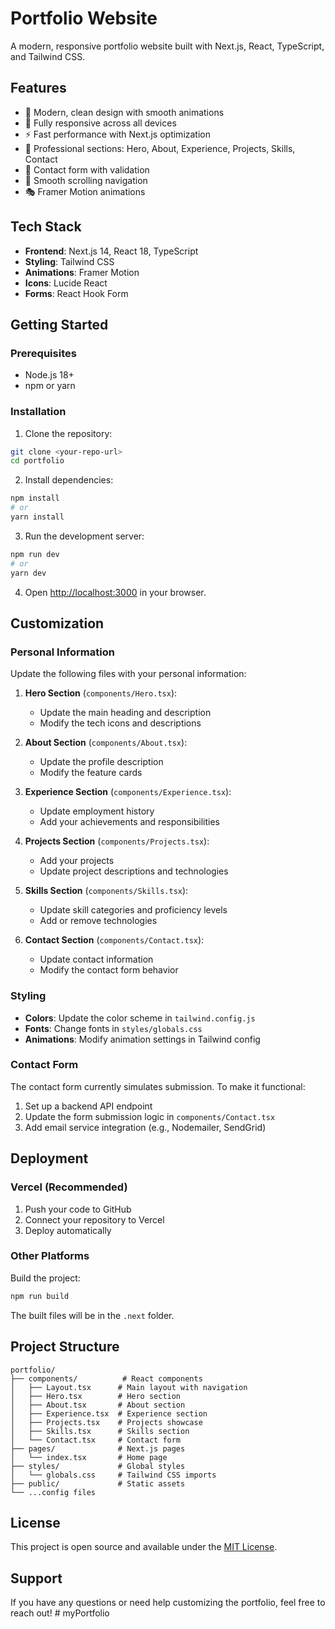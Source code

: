 # Portfolio Website

A modern, responsive portfolio website built with Next.js, React, TypeScript, and Tailwind CSS.

## Features

- 🎨 Modern, clean design with smooth animations
- 📱 Fully responsive across all devices
- ⚡ Fast performance with Next.js optimization
- 🎯 Professional sections: Hero, About, Experience, Projects, Skills, Contact
- 📧 Contact form with validation
- 🌟 Smooth scrolling navigation
- 🎭 Framer Motion animations

## Tech Stack

- **Frontend**: Next.js 14, React 18, TypeScript
- **Styling**: Tailwind CSS
- **Animations**: Framer Motion
- **Icons**: Lucide React
- **Forms**: React Hook Form

## Getting Started

### Prerequisites

- Node.js 18+ 
- npm or yarn

### Installation

1. Clone the repository:
```bash
git clone <your-repo-url>
cd portfolio
```

2. Install dependencies:
```bash
npm install
# or
yarn install
```

3. Run the development server:
```bash
npm run dev
# or
yarn dev
```

4. Open [http://localhost:3000](http://localhost:3000) in your browser.

## Customization

### Personal Information

Update the following files with your personal information:

1. **Hero Section** (`components/Hero.tsx`):
   - Update the main heading and description
   - Modify the tech icons and descriptions

2. **About Section** (`components/About.tsx`):
   - Update the profile description
   - Modify the feature cards

3. **Experience Section** (`components/Experience.tsx`):
   - Update employment history
   - Add your achievements and responsibilities

4. **Projects Section** (`components/Projects.tsx`):
   - Add your projects
   - Update project descriptions and technologies

5. **Skills Section** (`components/Skills.tsx`):
   - Update skill categories and proficiency levels
   - Add or remove technologies

6. **Contact Section** (`components/Contact.tsx`):
   - Update contact information
   - Modify the contact form behavior

### Styling

- **Colors**: Update the color scheme in `tailwind.config.js`
- **Fonts**: Change fonts in `styles/globals.css`
- **Animations**: Modify animation settings in Tailwind config

### Contact Form

The contact form currently simulates submission. To make it functional:

1. Set up a backend API endpoint
2. Update the form submission logic in `components/Contact.tsx`
3. Add email service integration (e.g., Nodemailer, SendGrid)

## Deployment

### Vercel (Recommended)

1. Push your code to GitHub
2. Connect your repository to Vercel
3. Deploy automatically

### Other Platforms

Build the project:
```bash
npm run build
```

The built files will be in the `.next` folder.

## Project Structure

```
portfolio/
├── components/          # React components
│   ├── Layout.tsx      # Main layout with navigation
│   ├── Hero.tsx        # Hero section
│   ├── About.tsx       # About section
│   ├── Experience.tsx  # Experience section
│   ├── Projects.tsx    # Projects showcase
│   ├── Skills.tsx      # Skills section
│   └── Contact.tsx     # Contact form
├── pages/              # Next.js pages
│   └── index.tsx       # Home page
├── styles/             # Global styles
│   └── globals.css     # Tailwind CSS imports
├── public/             # Static assets
└── ...config files
```

## License

This project is open source and available under the [MIT License](LICENSE).

## Support

If you have any questions or need help customizing the portfolio, feel free to reach out!
#   m y P o r t f o l i o  
 